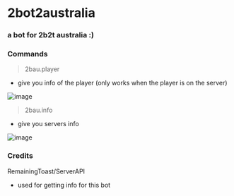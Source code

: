 # 2bot2australia
### a bot for 2b2t australia :)
### Commands
> 2bau.player
- give you info of the player (only works when the player is on the server)

![image](https://user-images.githubusercontent.com/84829615/148334202-9444a03f-1069-4dd6-bb8d-618cd2ddb6be.png)

> 2bau.info
- give you servers info

![image](https://user-images.githubusercontent.com/84829615/148334090-a0e5f13f-4a09-423d-8c38-2027afded1b7.png)

### Credits
RemainingToast/ServerAPI
- used for getting info for this bot
